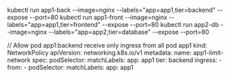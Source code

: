 kubectl run app1-back --image=nginx --labels="app=app1,tier=backend" --expose --port=80
kubectl run app1-front --image=nginx --labels="app=app1,tier=frontend" --expose --port=80
kubectl run app2-db --image=nginx --labels="app=app2,tier=database" --expose --port=80


// Allow pod app1:backend receive only ingress from all pod app1
kind: NetworkPolicy
apiVersion: networking.k8s.io/v1
metadata:
  name: app1-limit-network
spec:
  podSelector:
    matchLabels:
      app: app1
      tier: backend
  ingress:
    - from:
      - podSelector:
          matchLabels:
            app: app1

